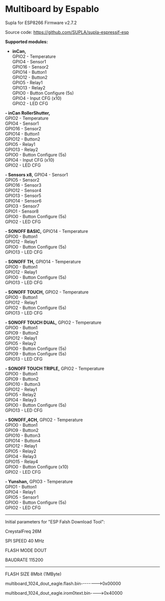 # Multiboard by Espablo
Supla for ESP8266
Firmware v2.7.2

Source code: https://github.com/SUPLA/supla-espressif-esp


<b>Supported modules:
- inCan,</b><br />
    GPIO2 - Temperature<br />
    GPIO4 - Sensor1<br />
    GPIO16 - Sensor2<br />
    GPIO14 - Button1<br />
    GPIO12 - Button2<br />
    GPIO5 - Relay1<br />
    GPIO13 - Relay2<br />
    GPIO0 - Button Configure (5s)<br />
    GPIO4 - Input CFG (x10)<br />
    GPIO2 - LED CFG<br />

<b>- inCan RollerShutter,</b><br />
    GPIO2 - Temperature<br />
    GPIO4 - Sensor1<br />
    GPIO16 - Sensor2<br />
    GPIO14 - Button1<br />
    GPIO12 - Button2<br />
    GPIO5 - Relay1<br />
    GPIO13 - Relay2<br />
    GPIO0 - Button Configure (5s)<br />
    GPIO4 - Input CFG (x10)<br />
    GPIO2 - LED CFG<br />

<b>- Sensors x8,</b>
    GPIO4 - Sensor1<br />
    GPIO5 - Sensor2<br />
    GPIO16 - Sensor3<br />
    GPIO12 - Sensor4<br />
    GPIO13 - Sensor5<br />
    GPIO14 - Sensor6<br />
    GPIO3 - Sensor7<br />
    GPIO1 - Sensor8<br />
    GPIO0 - Button Configure (5s)<br />
    GPIO2 - LED CFG<br />

<b>- SONOFF BASIC,</b>
    GPIO14 - Temperature<br />
    GPIO0 - Button1<br />
    GPIO12 - Relay1<br />
    GPIO0 - Button Configure (5s)<br />
    GPIO13 - LED CFG<br />

<b>- SONOFF TH,</b>
    GPIO14 - Temperature<br />
    GPIO0 - Button1<br />
    GPIO12 - Relay1<br />
    GPIO0 - Button Configure (5s)<br />
    GPIO13 - LED CFG<br />

<b>- SONOFF TOUCH,</b>
    GPIO2 - Temperature<br />
    GPIO0 - Button1<br />
    GPIO12 - Relay1<br />
    GPIO2 - Button Configure (5s)<br />
    GPIO13 - LED CFG<br />

<b>- SONOFF TOUCH DUAL,</b>
    GPIO2 - Temperature<br />
    GPIO0 - Button1<br />
    GPIO9 - Button2<br />
    GPIO12 - Relay1<br />
    GPIO5 - Relay2<br />
    GPIO0 - Button Configure (5s)<br />
    GPIO9 - Button Configure (5s)<br />
    GPIO13 - LED CFG<br />

<b>- SONOFF TOUCH TRIPLE,</b>
    GPIO2 - Temperature<br />
    GPIO0 - Button1<br />
    GPIO9 - Button2<br />
    GPIO10 - Button3<br />
    GPIO12 - Relay1<br />
    GPIO5 - Relay2<br />
    GPIO4 - Relay3<br />
    GPIO0 - Button Configure (5s)<br />
    GPIO13 - LED CFG<br />

<b>- SONOFF_4CH,</b>
    GPIO2 - Temperature<br />
    GPIO0 - Button1<br />
    GPIO9 - Button2<br />
    GPIO10 - Button3<br />
    GPIO14 - Button4<br />
    GPIO12 - Relay1<br />
    GPIO5 - Relay2<br />
    GPIO4 - Relay3<br />
    GPIO15 - Relay4<br />
    GPIO0 - Button Configure (x10)<br />
    GPIO2 - LED CFG<br />

<b>- Yunshan,</b>
    GPIO3 - Temperature<br />
    GPIO1 - Button1<br />
    GPIO4 - Relay1<br />
    GPIO5 - Sensor1<br />
    GPIO0 - Button Configure (5s)<br />
    GPIO2 - LED CFG<br />

-------------------------------------------------

Initial parameters for "ESP Falsh Download Tool":

CreystalFreq    26M

SPI SPEED       40 MHz

FLASH MODE      DOUT

BAUDRATE        115200

-------------------------------------------------

FLASH SIZE      8Mbit (1MByte)

multiboard_1024_dout_eagle.flash.bin-------->0x00000

multiboard_1024_dout_eagle.irom0text.bin---->0x40000


